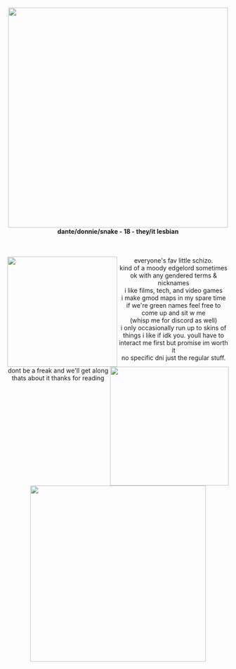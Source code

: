 

<h4 align="center"><img src="https://user-images.githubusercontent.com/101271757/216730551-f265a31f-6ea7-4cdd-bf9c-9150119145e7.gif" width="500"></br>dante/donnie/snake - 18 - they/it lesbian</h4></br>

<p align="center"> <img align="left" src="https://images.launchbox-app.com/abf6c48d-4408-4e90-bd53-69117fa0add7.png" width="250"> <img align="right" src="https://user-images.githubusercontent.com/101271757/216745970-7be5cb96-4447-4ba8-a9e3-b6ecf61b03ba.png" width="270">everyone's fav little schizo. <br>
kind of a moody edgelord sometimes<br>
ok with any gendered terms & nicknames<br>
i like films, tech, and video games<br>
i make gmod maps in my spare time<br>
if we're green names feel free to come up and sit w me <br>
(whisp me for discord as well)<br>
i only occasionally run up to skins of things i like if idk you. youll have to interact me first but promise im worth it <br>
no specific dni just the regular stuff. dont be a freak and we'll get along<br>
thats about it thanks for reading</p>

<p align="center"><img src="https://i.imgur.com/2HAsZWn.jpg" width="400"></p>


